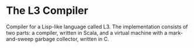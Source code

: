 # The L3 Compiler
Compiler for a Lisp-like language called L3. The implementation consists of two parts: a compiler, written in Scala, and a virtual machine with a mark-and-sweep garbage collector, written in C.
